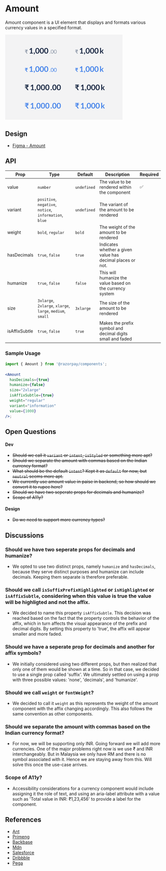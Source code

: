 # Amount <!-- omit in toc -->

Amount component is a UI element that displays and formats various currency values in a specified format.

<img  src="./amount-thumbnail.png"  width="380" />

## Design

- [Figma - Amount](https://www.figma.com/file/jubmQL9Z8V7881ayUD95ps/Blade---Payment-Light?node-id=28012%3A580578&t=3peAz8A2n2Gw4WMl-1)

## API

| Prop          | Type                                                       | Default     | Description                                                | Required |
| ------------- | ---------------------------------------------------------- | ----------- | ---------------------------------------------------------- | -------- |
| value         | `number`                                                   | `undefined` | The value to be rendered within the component              | ✅       |
| variant       | `positive`, `negative`, `notice`, `information`, `blue`    | `undefined` | The variant of the amount to be rendered                   |          |
| weight        | `bold`, `regular`                                          | `bold`      | The weight of the amount to be rendered                    |          |
| hasDecimals   | `true`, `false`                                            | `true`      | Indicates whether a given value has decimal places or not. |          |
| humanize      | `true`, `false`                                            | `false`     | This will humanize the value based on the currency system  |          |
| size          | `3xlarge`, `2xlarge`, `xlarge`, `large`, `medium`, `small` | `3xlarge`   | The size of the amount to be rendered                      |          |
| isAffixSubtle | `true`, `false`                                            | `true`      | Makes the prefix symbol and decimal digits small and faded |          |

### Sample Usage

```jsx
import { Amount } from '@razorpay/components';

<Amount
  hasDecimals={true}
  humanize={false}
  size="2xlarge"
  isAffixSubtle={true}
  weight="regular"
  variant="information"
  value={1000}
/>;
```

## Open Questions

#### Dev

- ~~Should we call it `variant` or `intent`, `isStyled` or something more apt?~~
- ~~Should we separate the amount with commas based on the Indian currency format?~~
- ~~What should be the default `intent`? Kept it as `default` for now, but `neutral` seems more apt.~~
- ~~We currently use amount value in paise in backend, so how should we convert it to rupee here?~~
- ~~Should we have two seperate props for decimals and humanize?~~
- ~~Scope of A11y?~~

#### Design

- ~~Do we need to support more currency types?~~

## Discussions

### Should we have two seperate props for decimals and humanize?

- We opted to use two distinct props, namely `humanize` and `hasDecimals`, because they serve distinct purposes and humanize can include decimals. Keeping them separate is therefore preferable.

### Should we call `isSuffixPrefixHighlighted` or `isHighlighted` or `isAffixSubtle`, considering when this value is true the value will be highligted and not the affix.

- We decided to name this property `isAffixSubtle`. This decision was reached based on the fact that the property controls the behavior of the affix, which in turn affects the visual appearance of the prefix and decimal digits. By setting this property to 'true', the affix will appear smaller and more faded.

### Should we have a seperate prop for decimals and another for affix symbols?

- We initially considered using two different props, but then realized that only one of them would be shown at a time. So in that case, we decided to use a single prop called 'suffix'. We ultimately settled on using a prop with three possible values: 'none', 'decimals', and 'humanize'.

### Should we call `weight` or `fontWeight`?

- We decided to call it `weight` as this represents the weight of the amount component with the affix changing accordingly. This also follows the same convention as other components.

### Should we separate the amount with commas based on the Indian currency format?

- For now, we will be supporting only INR. Going forward we will add more currencies. One of the major problems right now is we use ₹ and INR interchangeably. But in Malaysia we only have RM and there is no symbol associated with it. Hence we are staying away from this. Will solve this once the use-case arrives.

### Scope of A11y?

- Accessibility considerations for a currency component would include assigning it the role of text, and using an aria-label attribute with a value such as 'Total value in INR: ₹1,23,456' to provide a label for the component.

## References

- [Ant](https://ant.design/components/input)
- [Primeng](https://primeng.org/inputnumber)
- [Backbase](https://designsystem.backbase.com/v1/components/amount/web)
- [Mdn](https://developer.mozilla.org/en-US/docs/Web/JavaScript/Reference/Global_Objects/Intl/NumberFormat)
- [Salesforce](https://developer.salesforce.com/docs/component-library/bundle/ui:inputCurrency)
- [Dribbble](https://dribbble.com/tags/money_components)
- [Pega](https://design.pega.com/design/currency/)
